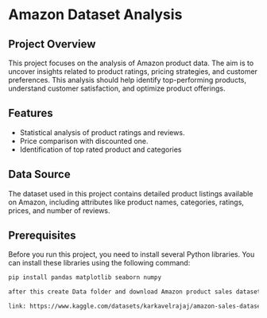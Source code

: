 # Amazon Dataset Analysis

## Project Overview
This project focuses on the analysis of Amazon product data. The aim is to uncover insights related to product ratings, pricing strategies, and customer preferences. This analysis should help identify top-performing products, understand customer satisfaction, and optimize product offerings.

## Features
- Statistical analysis of product ratings and reviews.
- Price comparison with discounted one.
- Identification of top rated product and categories

## Data Source
The dataset used in this project contains detailed product listings available on Amazon, including attributes like product names, categories, ratings, prices, and number of reviews.

## Prerequisites
Before you run this project, you need to install several Python libraries. You can install these libraries using the following command:

```bash
pip install pandas matplotlib seaborn numpy

after this create Data folder and download Amazon product sales dataset from kaggle add dataset in Data folder

link: https://www.kaggle.com/datasets/karkavelrajaj/amazon-sales-dataset
